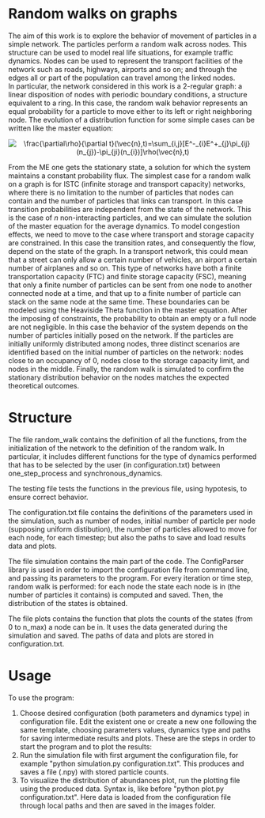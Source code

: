 # Random walks on graphs
The aim of this work is to explore the behavior of movement of particles in a simple network. The particles perform a random walk across nodes. This structure can be used to model real life situations, for example traffic dynamics. Nodes can be used to represent the transport facilities of the network such as roads, highways, airports and so on; and through the edges all or part of the population can travel among the linked nodes.<br/> 
In particular, the network considered in this work is a 2-regular graph: a linear disposition of nodes with periodic boundary conditions, a structure equivalent to a ring. In this case, the random walk behavior represents an equal probability for a particle to move either to its left or right neighboring node. The evolution of a distribution function for some simple cases can be written like the master equation: <br /> 

<p align="center">
<img src="https://latex.codecogs.com/svg.image?\frac{\partial\rho}{\partial&space;t}(\vec{n},t)=\sum_{i,j}[E^-_{i}E^&plus;_{j}\pi_{ij}(n_{j})-\pi_{ji}(n_{i})]\rho(\vec{n},t)" title="\frac{\partial\rho}{\partial t}(\vec{n},t)=\sum_{i,j}[E^-_{i}E^+_{j}\pi_{ij}(n_{j})-\pi_{ji}(n_{i})]\rho(\vec{n},t)" />
</p>

From the ME one gets the stationary state, a solution for which the system maintains a constant probability flux.
The simplest case for a random walk on a graph is for ISTC (infinite storage and transport capacity) networks, where there is no limitation to the number of particles that nodes can contain and the number of particles that links can transport. In this case transition probabilities are independent from the state of the network. This is the case of $n$ non-interacting particles, and we can simulate the solution of the master equation for the average dynamics.
To model congestion effects, we need to move to the case where transport and storage capacity are constrained. In this case the transition rates, and consequently the flow, depend on the state of the graph. In a transport network, this could mean that a street can only allow a certain number of vehicles, an airport a certain number of airplanes and so on. 
This type of networks have both a finite transportation capacity (FTC) and finite
storage capacity (FSC), meaning that only a finite number of particles can be sent from
one node to another connected node at a time, and that up to a finite number of particle
can stack on the same node at the same time.
These boundaries can be modeled using the Heaviside Theta function in the master equation.
After the imposing of constraints, the probability to obtain an empty or a full node are not negligible. In this case the behavior of the system depends on the number of particles initially posed on the network.
If the particles are initially uniformly distributed among nodes, three distinct scenarios are identified based on the initial number of particles on the network: nodes close to an occupancy of $0$, nodes close to the storage capacity limit, and nodes in the middle. Finally, the random walk is simulated to confirm the stationary distribution behavior on the nodes matches the expected theoretical outcomes.


# Structure
The file random_walk contains the definition of all the functions, from the initialization of the network to the definition of the random walk. In particular, it includes different functions for the type of dynamics performed that has to be selected by the user (in configuration.txt) between one_step_process and synchronous_dynamics. 

The testing file tests the functions in the previous file, using hypotesis, to ensure correct behavior.

The configuration.txt file contains the definitions of the parameters used in the simulation, such as number of nodes, initial number of particle per node (supposing uniform distibution), the number of particles allowed to move for each node, for each timestep; but also the paths to save and load results data and plots. 

The file simulation contains the main part of the code. The ConfigParser library is used in order to import the configuration file from command line, and passing its parameters to the program. For every iteration or time step, random walk is performed: for each node the state each node is in (the number of particles it contains) is computed and saved. Then, the distribution of the states is obtained. 

The file plots contains the function that plots the counts of the states (from 0 to n_max) a node can be in. It uses the data generated during the simulation and saved. The paths of data and plots are stored in configuration.txt. 


# Usage
To use the program:
1. Choose desired configuration (both parameters and dynamics type) in configuration file. Edit the existent one or create a new one following the same template, choosing parameters values, dynamics type and paths for saving intermediate results and plots.
These are the steps in order to start the program and to plot the results:
2. Run the simulation file with first argument the configuration file, for example "python simulation.py configuration.txt". This produces and saves a file (.npy) with stored particle counts.
4. To visualize the distribution of abundances plot, run the plotting file using the produced data. Syntax is, like before "python plot.py configuration.txt". Here data is loaded from the configuration file through local paths and then are saved in the images folder.
